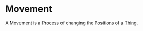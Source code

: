 # Movement

A Movement is a [Process](60062.md) of changing the [Positions](10000044.md) of a [Thing](60009.md).
